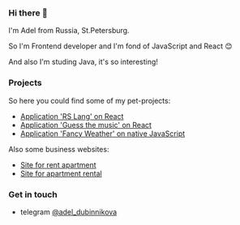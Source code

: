 ### Hi there 👋

I'm Adel from Russia, St.Petersburg.

So I'm Frontend developer and I'm fond of JavaScript and React 😊

And also I'm studing Java, it's so interesting!

### Projects

So here you could find some of my pet-projects:<br>

- [Application 'RS Lang' on React](https://rslang-team5-alekchaik.netlify.app/)
- [Application 'Guess the music' on React](https://adelinyshka-songbird.netlify.app/)
- [Application 'Fancy Weather' on native JavaScript](https://adelinyshka-fancy-weather.netlify.app/)

Also some business websites:<br>
- [Site for rent apartment](https://dali-apart.ru/)
- [Site for apartment rental](https://posutochno-peterburg.ru/)

### Get in touch

- telegram [@adel_dubinnikova](https://t.me/adel_dubinnikova)

<!--
**adelinyshka/adelinyshka** is a ✨ _special_ ✨ repository because its `README.md` (this file) appears on your GitHub profile.

Here are some ideas to get you started:

- 🔭 I’m currently working on ...
- 🌱 I’m currently learning ...
- 👯 I’m looking to collaborate on ...
- 🤔 I’m looking for help with ...
- 💬 Ask me about ...
- 📫 How to reach me: ...
- 😄 Pronouns: ...
- ⚡ Fun fact: ...
-->

